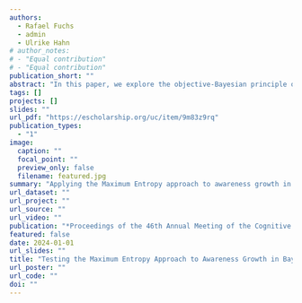 ```yaml
---
authors:
  - Rafael Fuchs
  - admin
  - Ulrike Hahn
# author_notes:
# - "Equal contribution"
# - "Equal contribution"
publication_short: ""
abstract: "In this paper, we explore the objective-Bayesian principle of minimum information and Maximum Entropy as a solution to the problem of awareness growth: how should rational agents adjust their beliefs upon becoming aware of new possibilities? We introduce the Maximum Entropy principle as a theoretical solution to the problem of awareness growth and present the results of two experiments conducted to compare human reasoners' responses with the theoretical prescriptions of the Maximum Entropy approach. We discover that, although the MaxEnt method may appear computationally demanding, participants' responses are largely consistent with the theoretical prescription."
tags: []
projects: []
slides: ""
url_pdf: "https://escholarship.org/uc/item/9m83z9rq"
publication_types:
  - "1"
image:
  caption: ""
  focal_point: ""
  preview_only: false
  filename: featured.jpg
summary: "Applying the Maximum Entropy approach to awareness growth in the Bayesian framework, i.e. incorporating new events that we previously did not consider possible."
url_dataset: ""
url_project: ""
url_source: ""
url_video: ""
publication: "*Proceedings of the 46th Annual Meeting of the Cognitive Science Society*"
featured: false
date: 2024-01-01
url_slides: ""
title: "Testing the Maximum Entropy Approach to Awareness Growth in BayesianEpistemology and Decision Theory"
url_poster: ""
url_code: ""
doi: ""
---
```

